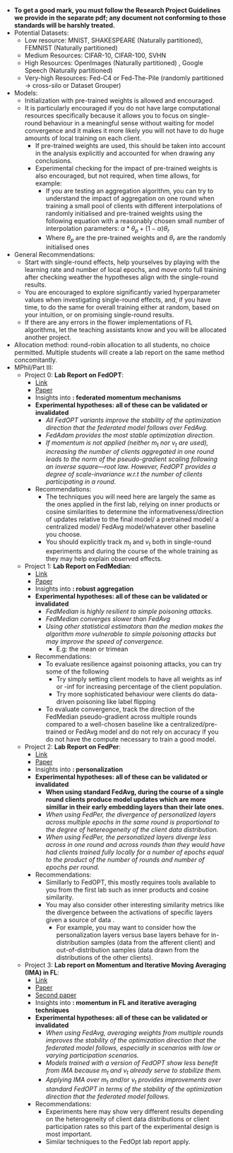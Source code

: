 - **To get a good mark, you must  follow the Research Project Guidelines we provide in the separate pdf; any document not conforming to those standards will be harshly treated.**
- Potential Datasets:
    - Low resource: MNIST, SHAKESPEARE (Naturally partitioned), FEMNIST (Naturally partitioned)
    - Medium Resources: CIFAR-10, CIFAR-100, SVHN
    - High Resources: OpenImages (Naturally partitioned) , Google Speech (Naturally partitioned)
    - Very-high Resources: Fed-C4 or Fed-The-Pile (randomly partitioned → cross-silo or Dataset Grouper)
- Models:
    - Initialization with pre-trained weights is allowed and encouraged.
    - It is particularly encouraged if you do not have large computational resources specifically because it allows you to focus on single-round behaviour in a meaningful sense without waiting for model convergence and it makes it more likely you will not have to do huge amounts of local training on each client.
        - If pre-trained weights are used, this should be taken into account in the analysis explicitly and accounted for when drawing any conclusions.
        - Experimental checking for the impact of pre-trained weights is also encouraged, but not required, when time allows, for example:
            - If you are testing an aggregation algorithm, you can try to understand the impact of aggregation on one round when training a small pool of clients with different interpolations of randomly initialised and pre-trained weights using the following equation with a reasonably chosen small number of interpolation parameters: $\alpha * \theta_{p} + (1-\alpha) \theta_r$
            - Where $\theta_p$ are the pre-trained weights and $\theta_r$ are the randomly initialised ones
- General Recommendations:
    - Start with single-round effects, help yourselves by playing with the learning rate and number of local epochs, and move onto full training after checking weather the hypotheses align with the single-round results.
    - You are encouraged to explore significantly varied hyperparameter values when investigating single-round effects, and, if you have time, to do the same for overall training either at random, based on your intuition, or on promising single-round results.
    - If there are any errors in the flower implementations of FL algorithms, let the teaching assistants know and you will be allocated another project.
- Allocation method: round-robin allocation to all students, no choice permitted. Multiple students will create a lab report on the same method concomitantly.
- MPhil/Part III:
    - Project 0: **Lab Report on FedOPT**:
        - [Link](https://github.com/adap/flower/blob/main/src/py/flwr/server/strategy/fedopt.py)
        - [Paper](https://arxiv.org/pdf/2003.00295.pdf)
        - Insights into **: federated momentum mechanisms**
        - **Experimental hypotheses: all of these can be validated or invalidated**
            - *All FedOPT variants improve the stability of the optimization direction that the federated model follows over FedAvg.*
            - *FedAdam provides the most stable optimization direction.*
            - *If momentum is not applied (neither $m_t$ nor $v_t$ are used),* *increasing the number of clients aggregated in one round leads to the norm of the pseudo-gradient scaling following an inverse square—root law.  However, FedOPT provides a degree of scale-invariance w.r.t the number of clients participating in a round.*
        - Recommendations:
            - The techniques you will need here are largely the same as the ones applied in the first lab, relying  on inner products or cosine similarities to determine the informativeness/direction of updates relative to the final model/ a pretrained model/ a centralized model/ FedAvg model/whatever other baseline you choose.
            - You should explicitly track $m_t$  and $v_t$ both in single-round experiments and during the course of the whole training as they may help explain observed effects.
    - Project 1: **Lab Report on FedMedian**:
        - [Link](https://github.com/adap/flower/blob/main/src/py/flwr/server/strategy/fedmedian.py)
        - [Paper](https://www.notion.so/Ring-Allreduce-30a7f8765cea4808b552eb0154813835?pvs=21)
        - Insights into **: robust aggregation**
        - **Experimental hypotheses: all of these can be validated or invalidated**
            - *FedMedian* is *highly resilient to simple poisoning attacks.*
            - *FedMedian converges slower than FedAvg*
            - *Using other statistical estimators than the median  makes the algorithm more vulnerable to simple poisoning attacks but may improve the speed of convergence.*
                - E.g: the mean or trimean
        - Recommendations:
            - To evaluate resilience against poisoning attacks, you can try some of the following
                - Try simply setting client models to have all weights as inf or -inf for increasing percentage of the client population.
                - Try more sophisticated behaviour were clients do data-driven poisoning like label flipping
            - To evaluate convergence, track the direction of the FedMedian pseudo-gradient across multiple rounds compared to a well-chosen baseline like a centralized/pre-trained or FedAvg model and do not rely on accuracy if you do not have the compute necessary to train a good model.
    - Project 2: **Lab Report on FedPer**:
        - [Link](https://github.com/adap/flower/blob/main/baselines/fedper/fedper/strategy.py)
        - [Paper](https://arxiv.org/abs/1912.00818)
        - Insights into **: personalization**
        - **Experimental hypotheses: all of these can be validated or invalidated**
            - **************************When using standard FedAvg, during the course of a single round clients produce model updates which are more simillar in their early embedding layers than their late ones.**************************
            - *When using FedPer, the divergence of personalized layers across multiple epochs in the same round is proportional to the degree of hetereogeneity of the client data distribution.*
            - *When using FedPer, the personalized layers diverge less across in one round and across rounds than they would have had clients trained fully locally for a number of epochs equal to the product of the number of rounds and number of epochs per round.*
        - Recommendations:
            - Simillarly to FedOPT, this mostly requires tools available to you from the first lab such as inner products and cosine similarity.
            - You may also consider other interesting similarity metrics like the divergence between the activations of specific layers given a source of data .
                - For example, you may want to consider how the personalization layers versus base layers behave for in-distribution samples (data from the afferent client) and out-of-distribution samples (data drawn from the distributions of the other clients).
    - Project 3: **Lab report on Momentum and Iterative Moving Averaging (IMA) in FL**:
        - [Link](https://github.com/adap/flower/blob/main/src/py/flwr/server/strategy/fedopt.py)
        - [Paper](https://arxiv.org/pdf/2003.00295.pdf)
        - [Second paper](https://arxiv.org/pdf/2305.07845.pdf)
        - Insights into **: momentum in FL and iterative averaging techniques**
        - **Experimental hypotheses: all of these can be validated or invalidated**
            - *When using FedAvg, averaging weights from multiple rounds improves the stability of the optimization direction that the federated model follows, especially in scenarios with low or varying participation scenarios.*
            - *Models trained with a version of FedOPT show less benefit from IMA because $m_t$ and $v_t$ already serve to stabilize them.*
            - *Applying IMA over $m_t$ and*/or *$v_t$ provides improvements over standard FedOPT in terms of the stability of the optimization direction that the federated model follows.*
        - Recommendations:
            - Experiments here may show very different results depending on the heterogeneity of client data distributions or client participation rates so this part of the experimental design is most important.
            - Similar techniques to the FedOpt lab report apply.
